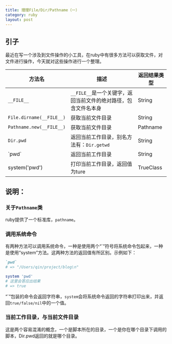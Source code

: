 ```yaml
---
title: 理理File/Dir/Pathname（一）
category: ruby
layout: post
---
```


## 引子
最近在写一个涉及到文件操作的小工具，在ruby中有很多方法可以获取文件，对文件进行操作，今天就对这些操作进行一个整理。


| 方法名 | 描述 | 返回结果类型 |
|---|---|---|
| `__FILE__` | `__FILE__`是一个关键字，返回当前文件的绝对路径，包含文件名本身 | String |
| `File.dirname(__FILE__)` | 获取当前文件目录 | String |
| `Pathname.new(__FILE__)` | 获取当前文件目录 | Pathname |
| `Dir.pwd` | 返回当前工作目录，别名方法有：`Dir.getwd` | String |
| \`pwd\` | 返回当前工作目录 | String |
| system('pwd') | 打印当前工作目录，返回值为ture | TrueClass |

## 说明：
### 关于`Pathname`类

ruby提供了一个标准库，`pathname`。


### 调用系统命令
有两种方法可以调用系统命令，一种是使用两个“`”符号将系统命令包起来，一种是使用“system”方法。这两种方法的返回值有所区别。示例如下：

```ruby
`pwd`
# => "/Users/qin/project/blog\n"

system 'pwd'
# 这里会答应出结果
# => true
```

“\`”包装的命令会返回字符串，`system`会将系统命令返回的字符串打印出来，并返回`true/false/nil`中的一个值。

### 当前工作目录，与当前文件目录

这是两个容易混淆的概念，一个是脚本所在的目录，一个是你在哪个目录下调用的脚本，Dir.pwd返回的就是哪个目录。
